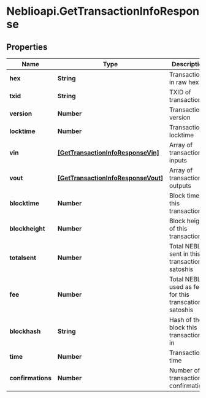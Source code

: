 # Neblioapi.GetTransactionInfoResponse

## Properties
Name | Type | Description | Notes
------------ | ------------- | ------------- | -------------
**hex** | **String** | Transaction in raw hex | [optional] 
**txid** | **String** | TXID of transaction | [optional] 
**version** | **Number** | Transaction version | [optional] 
**locktime** | **Number** | Transaction locktime | [optional] 
**vin** | [**[GetTransactionInfoResponseVin]**](GetTransactionInfoResponseVin.md) | Array of transaction inputs | [optional] 
**vout** | [**[GetTransactionInfoResponseVout]**](GetTransactionInfoResponseVout.md) | Array of transaction outputs | [optional] 
**blocktime** | **Number** | Block time of this transaction | [optional] 
**blockheight** | **Number** | Block height of this transaction | [optional] 
**totalsent** | **Number** | Total NEBL sent in this transaction in satoshis | [optional] 
**fee** | **Number** | Total NEBL used as fee for this transcation in satoshis | [optional] 
**blockhash** | **String** | Hash of the block this transaction is in | [optional] 
**time** | **Number** | Transaction time | [optional] 
**confirmations** | **Number** | Number of transaction confirmations | [optional] 


